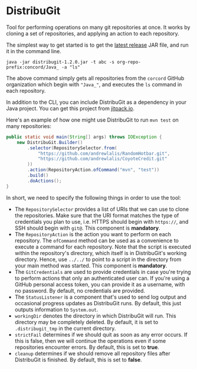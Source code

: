 # DistribuGit
Tool for performing operations on many git repositories at once. It works by cloning a set of repositories, and applying an action to each repository.

The simplest way to get started is to get the [latest release](https://github.com/andrewlalis/distribugit/releases) JAR file, and run it in the command line.
```
java -jar distribugit-1.2.0.jar -t abc -s org-repo-prefix:concord/Java_ -a "ls"
```
The above command simply gets all repositories from the `corcord` GitHub organization which begin with `"Java_"`, and executes the `ls` command in each repository.

In addition to the CLI, you can include DistribuGit as a dependency in your Java project. You can get this project from [jitpack.io](https://jitpack.io/#andrewlalis/distribugit).

Here's an example of how one might use DistribuGit to run `mvn test` on many repositories:

```java
public static void main(String[] args) throws IOException {
	new DistribuGit.Builder()
		.selector(RepositorySelector.from(
			"https://github.com/andrewlalis/RandomHotbar.git",
			"https://github.com/andrewlalis/CoyoteCredit.git"
		))
		.action(RepositoryAction.ofCommand("mvn", "test"))
		.build()
		.doActions();
}
```

In short, we need to specify the following things in order to use the tool:

- The `RepositorySelector` provides a list of URIs that we can use to clone the repositories. Make sure that the URI format matches the type of credentials you plan to use, i.e. HTTPS should begin with `https://`, and SSH should begin with `git@`. This component is **mandatory**.
- The `RepositoryAction` is the action you want to perform on each repository. The `ofCommand` method can be used as a convenience to execute a command for each repository. Note that the script is executed within the repository's directory, which itself is in DistribuGit's working directory. Hence, use `../../` to point to a script in the directory from your main method was started. This component is **mandatory**.
- The `GitCredentials` are used to provide credentials in case you're trying to perform actions that only an authenticated user can. If you're using a GitHub personal access token, you can provide it as a username, with no password. By default, no credentials are provided.
- The `StatusListener` is a component that's used to send log output and occasional progress updates as DistribuGit runs. By default, this just outputs information to `System.out`.
- `workingDir` denotes the directory in which DistribuGit will run. This directory may be completely deleted. By default, it is set to `.distribugit_tmp` in the current directory.
- `strictFail` determines if we should quit as soon as any error occurs. If this is false, then we will continue the operations even if some repositories encounter errors. By default, this is set to **true**.
- `cleanup` determines if we should remove all repository files after DistribuGit is finished. By default, this is set to **false**.
